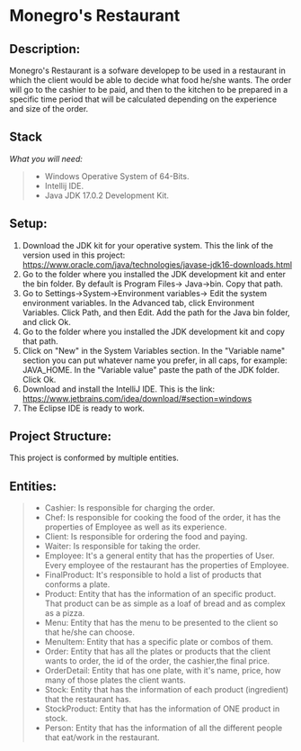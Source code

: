 # Monegro's Restaurant
## Description:
Monegro's Restaurant is a sofware developep to be used in a restaurant in which the client would be able to decide what food he/she wants. The order will go to the cashier to be paid, and then to the kitchen to be prepared in a specific time period that will be calculated depending on the experience and size of the order.
## Stack
*What you will need:*
>- Windows Operative System of 64-Bits.
>- Intellij IDE.
>- Java JDK 17.0.2 Development Kit.

## Setup:
1. Download the JDK kit for your operative system. This the link of the version used in this project: https://www.oracle.com/java/technologies/javase-jdk16-downloads.html
2. Go to the folder where you installed the JDK development kit and enter the bin folder. By default is Program Files-> Java->bin. Copy that path.
3. Go to Settings->System->Environment variables-> Edit the system environment variables. In the Advanced tab, click Environment Variables. Click Path, and then Edit. Add the path for the Java bin folder, and click Ok.
4. Go to the folder where you installed the JDK development kit and copy that path.
5. Click on "New" in the System Variables section. In the "Variable name" section you can put whatever name you prefer, in all caps, for example: JAVA_HOME. In the "Variable value" paste the path of the JDK folder. Click Ok.
6. Download and install the IntelliJ IDE. This is the link: https://www.jetbrains.com/idea/download/#section=windows
7. The Eclipse IDE is ready to work.

## Project Structure:

This project is conformed by multiple entities.

## Entities:

>- Cashier: Is responsible for charging the order.
>- Chef: Is responsible for cooking the food of the order, it has the properties of Employee as well as its experience.
>- Client: Is responsible for ordering the food and paying.
>- Waiter: Is responsible for taking the order.
>- Employee: It's a general entity that has the properties of User. Every employee of the restaurant has the properties of Employee.
>- FinalProduct: It's responsible to hold a list of products that conforms a plate.
>- Product: Entity that has the information of an specific product. That product can be as simple as a loaf of bread and as complex as a pizza.
>- Menu: Entity that has the menu to be presented to the client so that he/she can choose.
>- MenuItem: Entity that has a specific plate or combos of them.
>- Order: Entity that has all the plates or products that the client wants to order, the id of the order, the cashier,the final price.
>- OrderDetail: Entity that has one plate, with it's name, price, how many of those plates the client wants.
>- Stock: Entity that has the information of each product (ingredient) that the restaurant has.
>- StockProduct: Entity that has the information of ONE product in stock.
>- Person: Entity that has the information of all the different people that eat/work in the restaurant.